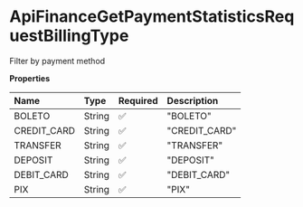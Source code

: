 # ApiFinanceGetPaymentStatisticsRequestBillingType

Filter by payment method

**Properties**

| Name        | Type   | Required | Description   |
| :---------- | :----- | :------- | :------------ |
| BOLETO      | String | ✅       | "BOLETO"      |
| CREDIT_CARD | String | ✅       | "CREDIT_CARD" |
| TRANSFER    | String | ✅       | "TRANSFER"    |
| DEPOSIT     | String | ✅       | "DEPOSIT"     |
| DEBIT_CARD  | String | ✅       | "DEBIT_CARD"  |
| PIX         | String | ✅       | "PIX"         |

<!-- This file was generated by liblab | https://liblab.com/ -->
